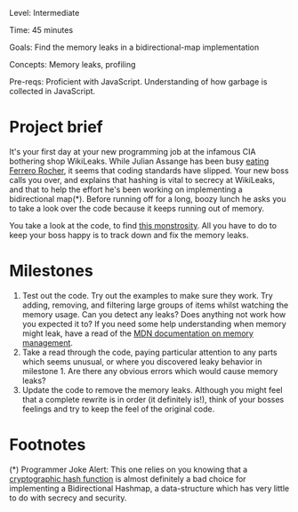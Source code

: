 Level: Intermediate

Time: 45 minutes

Goals: Find the memory leaks in a bidirectional-map implementation

Concepts: Memory leaks, profiling

Pre-reqs: Proficient with JavaScript.  Understanding of how garbage is collected in JavaScript.

# Project brief

It's your first day at your new programming job at the infamous CIA bothering shop WikiLeaks.  While Julian Assange has been busy [eating Ferrero Rocher](https://www.youtube.com/watch?v=4P-nZZkQqTc), it seems that coding standards have slipped.  Your new boss calls you over, and explains that hashing is vital to secrecy at WikiLeaks, and that to help the effort he's been working on implementing a bidirectional map(*).  Before running off for a long, boozy lunch he asks you to take a look over the code because it keeps running out of memory.

You take a look at the code, to find [this monstrosity](https://gist.github.com/oampo/da35215db9cd794c7aff).  All you have to do to keep your boss happy is to track down and fix the memory leaks.

# Milestones

1. Test out the code.  Try out the examples to make sure they work.  Try adding, removing, and filtering large groups of items whilst watching the memory usage.  Can you detect any leaks?  Does anything not work how you expected it to?  If you need some help understanding when memory might leak, have a read of the [MDN documentation on memory management](https://developer.mozilla.org/en-US/docs/Web/JavaScript/Memory_Management).
2. Take a read through the code, paying particular attention to any parts which seems unusual, or where you discovered leaky behavior in milestone 1.  Are there any obvious errors which would cause memory leaks?
3. Update the code to remove the memory leaks.  Although you might feel that a complete rewrite is in order (it definitely is!), think of your bosses feelings and try to keep the feel of the original code.

# Footnotes

(*) Programmer Joke Alert: This one relies on you knowing that a [cryptographic hash function](https://en.wikipedia.org/wiki/Cryptographic_hash_function) is almost definitely a bad choice for implementing a Bidirectional Hashmap, a data-structure which has very little to do with secrecy and security.

